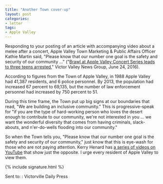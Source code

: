 ```yaml
---
title: "Another Town cover-up"
layout: post
categories:
- letter
tags:
- Apple Valley
---
```


Responding to your posting of an article with accompanying video about a melee after a concert, Apple Valley Town Marketing & Public Affairs Officer Kathie Martin said, "Please know that our number one goal is the safety and security of our community ..." ("[Brawl at Apple Valley Concert Series leads to three teens arrested](https://www.vvng.com/video-brawl-at-apple-valley-concert-series-leads-to-three-teens-arrested/)," Victor Valley News Group, June 24, 2016).

According to figures from the Town of Apple Valley, in 1988 Apple Valley had 41,387 residents, and 6 police personnel. By 2013, the population had increased 67 percent to 69,135, but the number of law enforcement personnel had increased by 750 percent to 51.

During this time frame, the Town put up big signs at our boundaries that read, "We are building an inclusive community." This is progressive-speak for "if you are the type of hard-working person who loves the desert enough to contribute to our community, we're not interested in you ... we want the wonderful diversity that comes from having criminals, slack-abouts, and n'er-do-wells flooding into our community."

So when the Town tells you, "Please know that our number one goal is the safety and security of our community," just know that this is eye-wash for those who are not paying attention. Kerry Henard has [a series of videos on YouTube](https://www.youtube.com/channel/UCc6SgzEbgzqcaVK-ueHqDiw) that show just the opposite. I urge every resident of Apple Valley to view them.

{% include signature.html %}

Sent to:
: Victorville Daily Press
